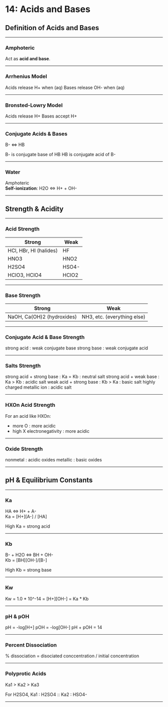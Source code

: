 # 14: Acids and Bases

## Definition of Acids and Bases

---

### Amphoteric
Act as **acid and base**.

---

### Arrhenius Model
Acids release H+ when (aq)
Bases release OH- when (aq)

---

### Bronsted-Lowry Model
Acids release H+
Bases accept H+

---

### Conjugate Acids & Bases

B- <=> HB

B- is conjugate base of HB
HB is conjugate acid of B-

---

### Water
Amphoteric  
**Self-ionization**: H2O <=> H+ + OH-

---

## Strength & Acidity

---
### Acid Strength
| Strong | Weak |
|--------|------|
| HCl, HBr, HI (halides) | HF   |
| HNO3 | HNO2 |
| H2SO4 | HSO4- |
| HClO3, HClO4 | HClO2 |

---

### Base Strength
| Strong | Weak |
|--------|------|
| NaOH, Ca(OH)2 (hydroxides) | NH3, etc. (everything else) |

---

### Conjugate Acid & Base Strength
strong acid : weak conjugate base
strong base : weak conjugate acid

---

### Salts Strength
strong acid + strong base : Ka = Kb : neutral salt
strong acid + weak base : Ka > Kb : acidic salt
weak acid + strong base : Kb > Ka : basic salt
highly charged metallic ion  : acidic salt

---

### HXOn Acid Strength 
For an acid like HXOn:  
 - more O : more acidic
 - high X electronegativity : more acidic

---

### Oxide Strength
nonmetal : acidic oxides
metallic : basic oxides

---

## pH & Equilibrium Constants

---

### Ka
HA <=> H+ + A-  
Ka = [H+][A-] / [HA]

High Ka = strong acid

---

### Kb
B- + H2O <=> BH + OH-  
Kb = [BH][OH-]/[B-]

High Kb = strong base

---

### Kw
Kw = 1.0 * 10^-14 = [H+][OH-] = Ka * Kb

---

### pH & pOH
pH = -log[H+]
pOH = -log[OH-]
pH + pOH = 14

---

### Percent Dissociation
% dissociation = disociated conccentration / initial concentration

---

### Polyprotic Acids
Ka1 > Ka2 > Ka3

For H2SO4, Ka1 : H2SO4 :: Ka2 : HSO4-

--- 
